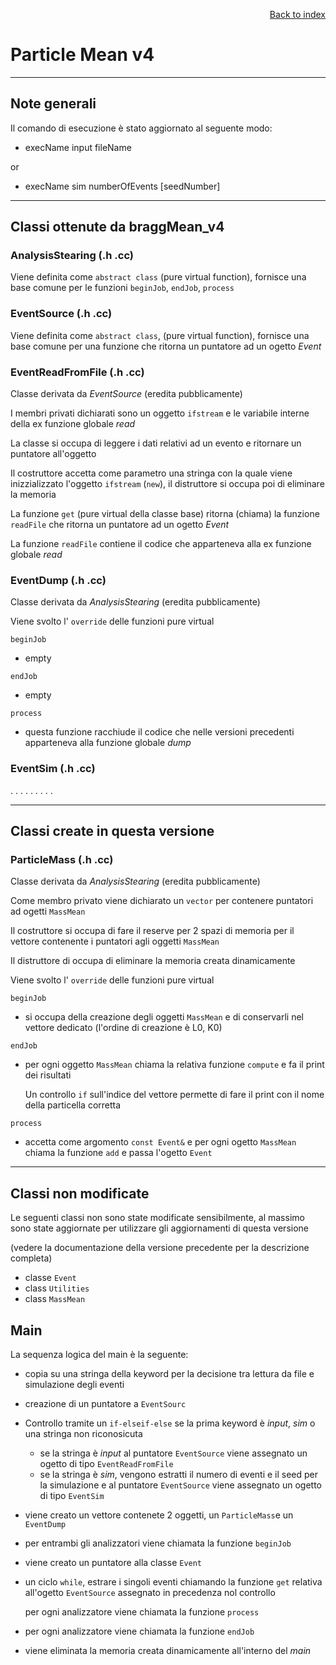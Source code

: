 <div style="text-align: right">

[Back to index](../README.md)
</div>

# Particle Mean v4
---

## Note generali

Il comando di esecuzione è stato aggiornato al seguente modo:

- execName input fileName

or

- execName sim numberOfEvents [seedNumber]

---

## Classi ottenute da braggMean_v4

### AnalysisStearing (.h .cc)
Viene definita come `abstract class` (pure virtual function), fornisce una base comune per le funzioni `beginJob`, `endJob`, `process`

### EventSource (.h .cc)
Viene definita come `abstract class`, (pure virtual function), fornisce una base comune per una funzione che ritorna un puntatore ad un ogetto *Event*

### EventReadFromFile (.h .cc)
Classe derivata da *EventSource* (eredita pubblicamente)

I membri privati dichiarati sono un oggetto `ifstream` e le variabile interne della ex funzione globale *read*

La classe si occupa di leggere i dati relativi ad un evento e ritornare un puntatore all'oggetto

Il costruttore accetta come parametro una stringa con la quale viene inizzializzato l'oggetto `ifstream` (`new`), il distruttore si occupa poi di eliminare la memoria

La funzione `get` (pure virtual della classe base) ritorna (chiama) la funzione `readFile` che ritorna un puntatore ad un ogetto *Event*

La funzione `readFile` contiene il codice che apparteneva alla ex funzione globale *read*

### EventDump (.h .cc)
Classe derivata da *AnalysisStearing* (eredita pubblicamente)

Viene svolto l' `override` delle funzioni pure virtual

`beginJob`

- empty

`endJob`

- empty

`process`

- questa funzione racchiude il codice che nelle versioni precedenti apparteneva alla funzione globale *dump*


### EventSim (.h .cc)
. . . . . . . . . 

---

## Classi create in questa versione

### ParticleMass (.h .cc)
Classe derivata da *AnalysisStearing* (eredita pubblicamente)

Come membro privato viene dichiarato un `vector` per contenere puntatori ad ogetti `MassMean`

Il costruttore si occupa di fare il reserve per 2 spazi di memoria per il vettore contenente i puntatori agli oggetti `MassMean`

Il distruttore di occupa di eliminare la memoria creata dinamicamente

Viene svolto l' `override` delle funzioni pure virtual

`beginJob`

- si occupa della creazione degli oggetti `MassMean` e di conservarli nel vettore dedicato (l'ordine di creazione è L0, K0)

`endJob`

- per ogni oggetto `MassMean` chiama la relativa funzione `compute` e fa il print dei risultati

	Un controllo `if` sull'indice del vettore permette di fare il print con il nome della particella corretta 

`process`

- accetta come argomento `const Event&` e per ogni ogetto `MassMean` chiama la funzione `add` e passa l'ogetto `Event`

---

## Classi non modificate

Le seguenti classi non sono state modificate sensibilmente, al massimo sono state aggiornate per utilizzare gli aggiornamenti di questa versione

(vedere la documentazione della versione precedente per la descrizione completa)

- classe `Event`
- class `Utilities`
- class `MassMean`

## Main

La sequenza logica del main è la seguente:

- copia su una stringa della keyword per la decisione tra lettura da file e simulazione degli eventi
-  creazione di un puntatore a `EventSourc`
- Controllo tramite un `if-elseif-else` se la prima keyword è *input*, *sim* o una stringa non riconosicuta

	- se la stringa è *input* al puntatore `EventSource` viene assegnato un ogetto di tipo `EventReadFromFile`
	- se la stringa è *sim*, vengono estratti il numero di eventi e il seed per la simulazione e al puntatore `EventSource` viene assegnato un ogetto di tipo `EventSim`

- viene creato un vettore contenete 2 oggetti, un `ParticleMass`e un `EventDump`
- per entrambi gli analizzatori viene chiamata la funzione `beginJob`
- viene creato un puntatore alla classe `Event`
- un ciclo `while`, estrare i singoli eventi chiamando la funzione `get` relativa all'ogetto `EventSource` assegnato in precedenza nol controllo

	per ogni analizzatore viene chiamata la funzione `process`

- per ogni analizzatore viene chiamata la funzione `endJob`
- viene eliminata la memoria creata dinamicamente all'interno del *main*
